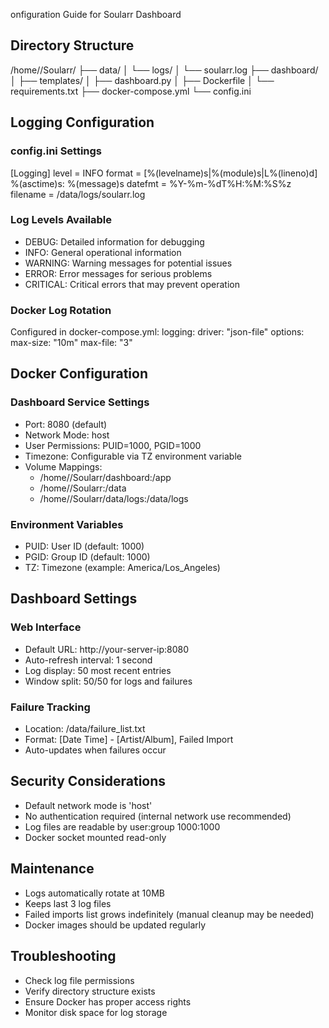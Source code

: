 onfiguration Guide for Soularr Dashboard

## Directory Structure
/home/<user>/Soularr/
├── data/
│   └── logs/
│       └── soularr.log
├── dashboard/
│   ├── templates/
│   ├── dashboard.py
│   ├── Dockerfile
│   └── requirements.txt
├── docker-compose.yml
└── config.ini

## Logging Configuration

### config.ini Settings
[Logging]
level = INFO
format = [%(levelname)s|%(module)s|L%(lineno)d] %(asctime)s: %(message)s
datefmt = %Y-%m-%dT%H:%M:%S%z
filename = /data/logs/soularr.log

### Log Levels Available
- DEBUG: Detailed information for debugging
- INFO: General operational information
- WARNING: Warning messages for potential issues
- ERROR: Error messages for serious problems
- CRITICAL: Critical errors that may prevent operation

### Docker Log Rotation
Configured in docker-compose.yml:
logging:
  driver: "json-file"
  options:
    max-size: "10m"
    max-file: "3"

## Docker Configuration

### Dashboard Service Settings
- Port: 8080 (default)
- Network Mode: host
- User Permissions: PUID=1000, PGID=1000
- Timezone: Configurable via TZ environment variable
- Volume Mappings:
  - /home/<user>/Soularr/dashboard:/app
  - /home/<user>/Soularr:/data
  - /home/<user>/Soularr/data/logs:/data/logs

### Environment Variables
- PUID: User ID (default: 1000)
- PGID: Group ID (default: 1000)
- TZ: Timezone (example: America/Los_Angeles)

## Dashboard Settings

### Web Interface
- Default URL: http://your-server-ip:8080
- Auto-refresh interval: 1 second
- Log display: 50 most recent entries
- Window split: 50/50 for logs and failures

### Failure Tracking
- Location: /data/failure_list.txt
- Format: [Date Time] - [Artist/Album], Failed Import
- Auto-updates when failures occur

## Security Considerations
- Default network mode is 'host'
- No authentication required (internal network use recommended)
- Log files are readable by user:group 1000:1000
- Docker socket mounted read-only

## Maintenance
- Logs automatically rotate at 10MB
- Keeps last 3 log files
- Failed imports list grows indefinitely (manual cleanup may be needed)
- Docker images should be updated regularly

## Troubleshooting
- Check log file permissions
- Verify directory structure exists
- Ensure Docker has proper access rights
- Monitor disk space for log storage

